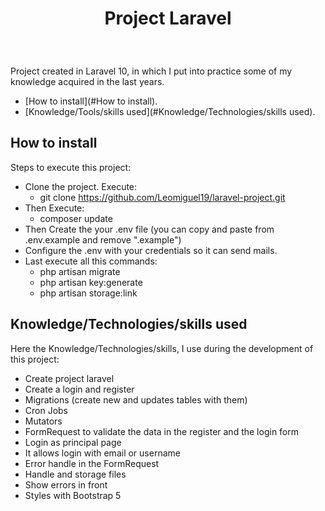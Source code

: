 <h1  style="text-align: center; padding-bottom:40px">Project Laravel</h1>
Project created in Laravel 10, in which I put into practice some of my knowledge acquired in the last years.

- [How to install](#How to install).
- [Knowledge/Tools/skills used](#Knowledge/Technologies/skills used).

## How to install
Steps to execute this project:
- Clone the project. Execute:
	- git clone https://github.com/Leomiguel19/laravel-project.git
- Then Execute:
	- composer update
- Then  Create the your .env file (you can copy and paste from .env.example and remove ".example")
- Configure the .env with your credentials so it can send mails.
- Last execute all this commands:
	- php artisan migrate
	- php artisan key:generate
	- php artisan storage:link



## Knowledge/Technologies/skills used
Here the Knowledge/Technologies/skills, I use during the development of this project:
- Create project laravel
- Create a login and register
- Migrations (create new and updates tables with them)
- Cron Jobs
- Mutators
- FormRequest to validate the data in the register and the login form
- Login as principal page
- It allows login with email or username
- Error handle in the FormRequest
- Handle and storage files
- Show errors in front
- Styles with Bootstrap 5
